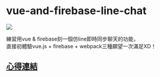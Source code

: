 # vue-and-firebase-line-chat

![](https://guahsu.io/2017/09/vue-firebase-realtime-line-chat/vue_firebase_chat.gif)

練習用vue & firebase刻一個仿line即時同步聊天的功能，  
直接初體驗vue.js + firebase + webpack三種願望一次滿足XD！  

## [心得連結](https://guahsu.io/2017/09/vue-firebase-realtime-line-chat/)